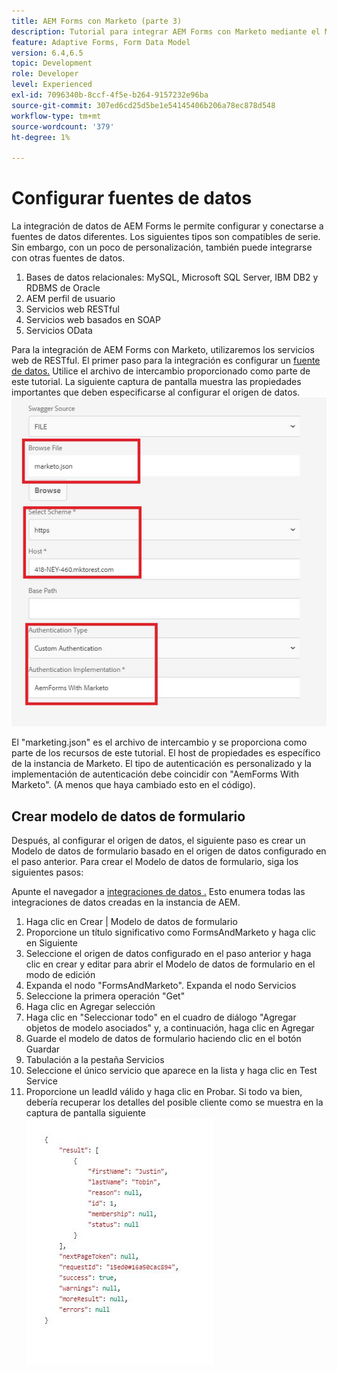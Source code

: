 ```yaml
---
title: AEM Forms con Marketo (parte 3)
description: Tutorial para integrar AEM Forms con Marketo mediante el Modelo de datos de formulario de AEM Forms.
feature: Adaptive Forms, Form Data Model
version: 6.4,6.5
topic: Development
role: Developer
level: Experienced
exl-id: 7096340b-8ccf-4f5e-b264-9157232e96ba
source-git-commit: 307ed6cd25d5be1e54145406b206a78ec878d548
workflow-type: tm+mt
source-wordcount: '379'
ht-degree: 1%

---
```


# Configurar fuentes de datos

La integración de datos de AEM Forms le permite configurar y conectarse a fuentes de datos diferentes. Los siguientes tipos son compatibles de serie. Sin embargo, con un poco de personalización, también puede integrarse con otras fuentes de datos.

1. Bases de datos relacionales: MySQL, Microsoft SQL Server, IBM DB2 y RDBMS de Oracle
1. AEM perfil de usuario
1. Servicios web RESTful
1. Servicios web basados en SOAP
1. Servicios OData

Para la integración de AEM Forms con Marketo, utilizaremos los servicios web de RESTful. El primer paso para la integración es configurar un [fuente de datos.](https://helpx.adobe.com/experience-manager/6-4/forms/using/configure-data-sources.html#ConfigureRESTfulwebservices) Utilice el archivo de intercambio proporcionado como parte de este tutorial. La siguiente captura de pantalla muestra las propiedades importantes que deben especificarse al configurar el origen de datos.
![datasource](assets/datasource.jfif)

El &quot;marketing.json&quot; es el archivo de intercambio y se proporciona como parte de los recursos de este tutorial.
El host de propiedades es específico de la instancia de Marketo.
El tipo de autenticación es personalizado y la implementación de autenticación debe coincidir con &quot;AemForms With Marketo&quot;. (A menos que haya cambiado esto en el código).

## Crear modelo de datos de formulario

Después, al configurar el origen de datos, el siguiente paso es crear un Modelo de datos de formulario basado en el origen de datos configurado en el paso anterior. Para crear el Modelo de datos de formulario, siga los siguientes pasos:

Apunte el navegador a [integraciones de datos .](http://localhost:4502/aem/forms.html/content/dam/formsanddocuments-fdm) Esto enumera todas las integraciones de datos creadas en la instancia de AEM.

1. Haga clic en Crear | Modelo de datos de formulario
1. Proporcione un título significativo como FormsAndMarketo y haga clic en Siguiente
1. Seleccione el origen de datos configurado en el paso anterior y haga clic en crear y editar para abrir el Modelo de datos de formulario en el modo de edición
1. Expanda el nodo &quot;FormsAndMarketo&quot;. Expanda el nodo Servicios
1. Seleccione la primera operación &quot;Get&quot;
1. Haga clic en Agregar selección
1. Haga clic en &quot;Seleccionar todo&quot; en el cuadro de diálogo &quot;Agregar objetos de modelo asociados&quot; y, a continuación, haga clic en Agregar
1. Guarde el modelo de datos de formulario haciendo clic en el botón Guardar
1. Tabulación a la pestaña Servicios
1. Seleccione el único servicio que aparece en la lista y haga clic en Test Service
1. Proporcione un leadId válido y haga clic en Probar. Si todo va bien, debería recuperar los detalles del posible cliente como se muestra en la captura de pantalla siguiente
   ![testresults](assets/testresults.jfif)
